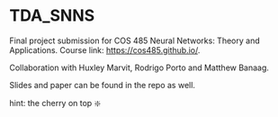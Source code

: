 # TDA_SNNS
Final project submission for COS 485 Neural Networks: Theory and Applications. Course link: https://cos485.github.io/.

Collaboration with Huxley Marvit, Rodrigo Porto and Matthew Banaag. 

Slides and paper can be found in the repo as well.

hint: the cherry on top :sparkle:
